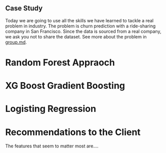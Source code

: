 ## Case Study

Today we are going to use all the skills we have learned to tackle a real
problem in industry. The problem is churn prediction with a ride-sharing
company in San Francisco.  Since the data is sourced from a real company, we
ask you not to share the dataset. See more about the problem in
[group.md](group.md). 


# Random Forest Appraoch

# XG Boost Gradient Boosting

# Logisting Regression

# Recommendations to the Client

The features that seem to matter most are.... 

